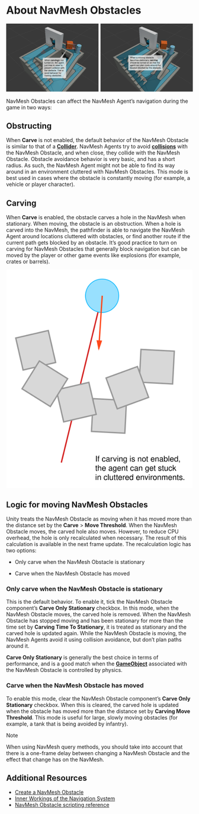 # About NavMesh Obstacles

![On the left, carving isn't turned on, and the agent tries to steer around the obstacle. When carving is turned on, the agent plans a route around the blocked location.](./Images/NavMeshObstacleCarving.svg)

NavMesh Obstacles can affect the NavMesh Agent’s navigation during the game in two ways:

## Obstructing

When **Carve** is not enabled, the default behavior of the NavMesh Obstacle is similar to that of a [**Collider**][1]. NavMesh Agents try to avoid [**collisions**][2] with the NavMesh Obstacle, and when close, they collide with the NavMesh Obstacle. Obstacle avoidance behavior is very basic, and has a short radius. As such, the NavMesh Agent might not be able to find its way around in an environment cluttered with NavMesh Obstacles. This mode is best used in cases where the obstacle is constantly moving (for example, a vehicle or player character).

## Carving

When **Carve** is enabled, the obstacle carves a hole in the NavMesh when stationary. When moving, the obstacle is an obstruction. When a hole is carved into the NavMesh, the pathfinder is able to navigate the NavMesh Agent around locations cluttered with obstacles, or find another route if the current path gets blocked by an obstacle. It’s good practice to turn on carving for NavMesh Obstacles that generally block navigation but can be moved by the player or other game events like explosions (for example, crates or barrels).

![An agent trying to navigate a cluttered environment with carving disabled](./Images/NavMeshObstacleTrap.svg)

## Logic for moving NavMesh Obstacles

Unity treats the NavMesh Obstacle as moving when it has moved more than the distance set by the **Carve** > **Move Threshold**. When the NavMesh Obstacle moves, the carved hole also moves. However, to reduce CPU overhead, the hole is only recalculated when necessary. The result of this calculation is available in the next frame update. The recalculation logic has two options:

- Only carve when the NavMesh Obstacle is stationary

- Carve when the NavMesh Obstacle has moved

### Only carve when the NavMesh Obstacle is stationary

This is the default behavior. To enable it, tick the NavMesh Obstacle component’s **Carve Only Stationary** checkbox. In this mode, when the NavMesh Obstacle moves, the carved hole is removed. When the NavMesh Obstacle has stopped moving and has been stationary for more than the time set by **Carving Time To Stationary**, it is treated as stationary and the carved hole is updated again. While the NavMesh Obstacle is moving, the NavMesh Agents avoid it using collision avoidance, but don’t plan paths around it.

**Carve Only Stationary** is generally the best choice in terms of performance, and is a good match when the [**GameObject**][3] associated with the NavMesh Obstacle is controlled by physics.

### Carve when the NavMesh Obstacle has moved

To enable this mode, clear the NavMesh Obstacle component’s **Carve Only Stationary** checkbox. When this is cleared, the carved hole is updated when the obstacle has moved more than the distance set by **Carving Move Threshold**. This mode is useful for large, slowly moving obstacles (for example, a tank that is being avoided by infantry).

> [!Note]
> When using NavMesh query methods, you should take into account that there is a one-frame delay between changing a NavMesh Obstacle and the effect that change has on the NavMesh.

## Additional Resources

- [Create a NavMesh Obstacle](./CreateNavMeshObstacle.md "Guidance on creating NavMesh Obstacles.")
- [Inner Workings of the Navigation System](./NavInnerWorkings.md#two-cases-for-obstacles "Learn more about how NavMesh Obstacles are used as part of navigation.")
- [NavMesh Obstacle scripting reference](https://docs.unity3d.com/6000.0/Documentation/ScriptReference/AI.NavMeshObstacle.html "Full description of the NavMesh Obstacle scripting API.")

[1]: ./Glossary.md#colliders "An invisible shape that is used to handle physical collisions for an object. A collider doesn’t need to be exactly the same shape as the object’s mesh - a rough approximation is often more efficient and indistinguishable in gameplay."

[2]: ./Glossary.md#collision "A collision occurs when the physics engine detects that the colliders of two GameObjects make contact or overlap, and at least one has a Rigidbody component and is in motion."

[3]: ./Glossary.md#gameobject "The fundamental object in Unity scenes, which can represent characters, props, scenery, cameras, waypoints, and more."
